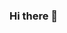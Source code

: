 ### Hi there 👋

<!--
**vrsmarcos00/vrsmarcos00** is a ✨ _special_ ✨ repository because its `README.md` (this file) appears on your GitHub profile.

![Marcos Sá github stats](https://github-readme-stats.vercel.app/api?username=tuliofaria&show_icons=true&theme=radical)

Here are some ideas to get you started:

- 🔭 I’m currently working on ...
- 🌱 I’m currently learning ...
- 👯 I’m looking to collaborate on ...
- 🤔 I’m looking for help with ...
- 💬 Ask me about ...
- 📫 How to reach me: ...
- 😄 Pronouns: ...
- ⚡ Fun fact: ...
-->
